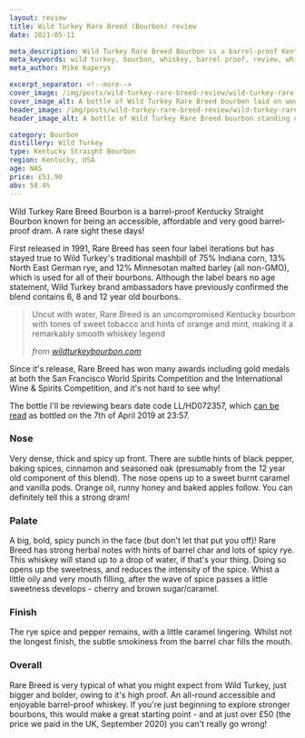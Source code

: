 ```yaml
---
layout: review
title: Wild Turkey Rare Breed (Bourbon) review
date: 2021-05-11

meta_description: Wild Turkey Rare Breed Bourbon is a barrel-proof Kentucky Straight Bourbon known for being an accessible, affordable and very good barrel-proof dram. A rare sight these days!
meta_keywords: wild turkey, bourbon, whiskey, barrel proof, review, whiskey review
meta_author: Mike Kaperys

excerpt_separator: <!--more-->
cover_image: /img/posts/wild-turkey-rare-breed-review/wild-turkey-rare-breed-cover.jpg
cover_image_alt: A bottle of Wild Turkey Rare Breed bourbon laid on wood
header_image: /img/posts/wild-turkey-rare-breed-review/wild-turkey-rare-breed-tall.jpg
header_image_alt: A bottle of Wild Turkey Rare Breed bourbon standing on coffee table

category: Bourbon
distillery: Wild Turkey
type: Kentucky Straight Bourbon
region: Kentucky, USA
age: NAS
price: £51.90
abv: 58.4%
---
```


Wild Turkey Rare Breed Bourbon is a barrel-proof Kentucky Straight Bourbon known for being an accessible, affordable and very good barrel-proof dram. A rare sight these days!

<!--more-->

First released in 1991, Rare Breed has seen four label iterations but has stayed true to Wild Turkey's traditional mashbill of 75% Indiana corn, 13% North East German rye, and 12% Minnesotan malted barley (all non-GMO), which is used for all of their bourbons. Although the label bears no age statement, Wild Turkey brand ambassadors have previously confirmed the blend contains 6, 8 and 12 year old bourbons.

> Uncut with water, Rare Breed is an uncompromised Kentucky bourbon with tones of sweet tobacco and hints of orange and mint, making it a remarkably smooth whiskey legend
>
> <cite>from [wildturkeybourbon.com](https://wildturkeybourbon.com/product/wild-turkey-rare-breed/)</cite>

Since it's release, Rare Breed has won many awards including gold medals at both the San Francisco World Spirits Competition and the International Wine & Spirits Competition, and it's not hard to see why!

The bottle I'll be reviewing bears date code LL/HD072357, which [can be read](https://rarebird101.com/bottle-codes/) as bottled on the 7th of April 2019 at 23:57.

### Nose

Very dense, thick and spicy up front. There are subtle hints of black pepper, baking spices, cinnamon and seasoned oak (presumably from the 12 year old component of this blend). The nose opens up to a sweet burnt caramel and vanilla pods. Orange oil, runny honey and baked apples follow. You can definitely tell this a strong dram! 

### Palate

A big, bold, spicy punch in the face (but don't let that put you off)! Rare Breed has strong herbal notes with hints of barrel char and lots of spicy rye. This whiskey will stand up to a drop of water, if that's your thing. Doing so opens up the sweetness, and reduces the intensity of the spice. Whist a little oily and very mouth filling, after the wave of spice passes a little sweetness develops - cherry and brown sugar/caramel.

### Finish

The rye spice and pepper remains, with a little caramel lingering. Whilst not the longest finish, the subtle smokiness from the barrel char fills the mouth.

### Overall

Rare Breed is very typical of what you might expect from Wild Turkey, just bigger and bolder, owing to it's high proof. An all-round accessible and enjoyable barrel-proof whiskey. If you're just beginning to explore stronger bourbons, this would make a great starting point - and at just over £50 (the price we paid in the UK, September 2020) you can't really go wrong!
